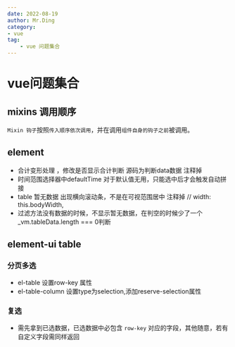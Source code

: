 ```yaml
---
date: 2022-08-19
author: Mr.Ding
category:
- vue
tag:
	- vue 问题集合
---
```

# vue问题集合

## mixins 调用顺序
`Mixin 钩子`按照`传入顺序依次调用`，并在调用`组件自身的钩子之前`被调用。

## element

- 合计变形处理 ，修改是否显示合计判断 源码为判断data数据 注释掉
- 时间范围选择器中defaultTime 对于默认值无用，只能选中后才会触发自动拼接
- table 暂无数据 出现横向滚动条，不是在可视范围居中 注释掉 // width: this.bodyWidth,
- 过滤方法没有数据的时候，不显示暂无数据，在判空的时候少了一个_vm.tableData.length === 0判断

## element-ui table

### 分页多选

- el-table 设置row-key 属性
- el-table-column 设置type为selection,添加reserve-selection属性

### 复选

- 需先拿到已选数据，已选数据中必包含 `row-key` 对应的字段，其他随意，若有自定义字段需同样返回
